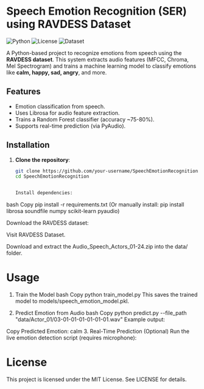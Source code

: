 # Speech Emotion Recognition (SER) using RAVDESS Dataset

![Python](https://img.shields.io/badge/Python-3.8%2B-blue)
![License](https://img.shields.io/badge/License-MIT-green)
![Dataset](https://img.shields.io/badge/Dataset-RAVDESS-orange)

A Python-based project to recognize emotions from speech using the **RAVDESS dataset**. This system extracts audio features (MFCC, Chroma, Mel Spectrogram) and trains a machine learning model to classify emotions like **calm, happy, sad, angry**, and more.

## Features
- Emotion classification from speech.
- Uses Librosa for audio feature extraction.
- Trains a Random Forest classifier (accuracy ~75-80%).
- Supports real-time prediction (via PyAudio).

## Installation

1. **Clone the repository**:
   ```bash
   git clone https://github.com/your-username/SpeechEmotionRecognition.git
   cd SpeechEmotionRecognition


   Install dependencies:

bash
Copy
pip install -r requirements.txt
(Or manually install: pip install librosa soundfile numpy scikit-learn pyaudio)

Download the RAVDESS dataset:

Visit RAVDESS Dataset.

Download and extract the Audio_Speech_Actors_01-24.zip into the data/ folder.

# Usage
1. Train the Model
bash
Copy
python train_model.py
This saves the trained model to models/speech_emotion_model.pkl.

2. Predict Emotion from Audio
bash
Copy
python predict.py --file_path "data/Actor_01/03-01-01-01-01-01-01.wav"
Example output:

Copy
Predicted Emotion: calm
3. Real-Time Prediction (Optional)
Run the live emotion detection script (requires microphone):

# License
This project is licensed under the MIT License. See LICENSE for details.
